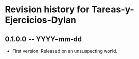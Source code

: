 # Revision history for Tareas-y-Ejercicios-Dylan

## 0.1.0.0 -- YYYY-mm-dd

* First version. Released on an unsuspecting world.
